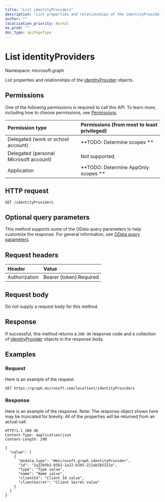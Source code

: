 ```yaml
---
title: "List identityProviders"
description: "List properties and relationships of the identityProvider objects."
author: ""
localization_priority: Normal
ms.prod: ""
doc_type: apiPageType
---
```


# List identityProviders

Namespace: microsoft.graph

List properties and relationships of the [identityProvider](../resources/identityprovider.md) objects.

## Permissions
One of the following permissions is required to call this API. To learn more, including how to choose permissions, see [Permissions](/concepts/permissions-reference.md).

|Permission type|Permissions (from most to least privileged)|
|:---|:---|
|Delegated (work or school account)|**TODO: Determine scopes **|
|Delegated (personal Microsoft account)|Not supported.|
|Application|**TODO: Determine AppOnly scopes **|

## HTTP request
<!-- {
  "blockType": "ignored"
}
-->
``` http
GET /identityProviders
```

## Optional query parameters
This method supports some of the OData query parameters to help customize the response. For general information, see [OData query parameters](/graph/query-parameters).

## Request headers
|Header|Value|
|:---|:---|
|Authorization|Bearer {token}.Required|

## Request body
Do not supply a request body for this method.

## Response
If successful, this method returns a `200 OK` response code and a collection of [identityProvider](../resources/identityprovider.md) objects in the response body.

## Examples

### Request
Here is an example of the request.
<!-- {
  "blockType": "request",
  "name": "get_identityprovider"
}
-->
``` http
GET https://graph.microsoft.com/localtest/identityProviders
```

### Response
Here is an example of the response. Note: The response object shown here may be truncated for brevity. All of the properties will be returned from an actual call.
<!-- {
  "blockType": "response",
  "truncated": true,
  "@odata.type": "collection(microsoft.graph.identityprovider)"
}
-->
``` http
HTTP/1.1 200 OK
Content-Type: application/json
Content-Length: 290

{
  "value": [
    {
      "@odata.type": "#microsoft.graph.identityProvider",
      "id": "1a22b5b2-b5b2-1a22-b2b5-221ab2b5221a",
      "type": "Type value",
      "name": "Name value",
      "clientId": "Client Id value",
      "clientSecret": "Client Secret value"
    }
  ]
}
```

